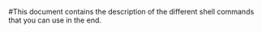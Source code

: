 #This document contains the description of the different shell commands that you can use in the end.
